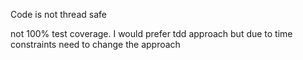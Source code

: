 Code is not thread safe

not 100% test coverage. I would prefer tdd approach but due to time constraints need to change the approach
